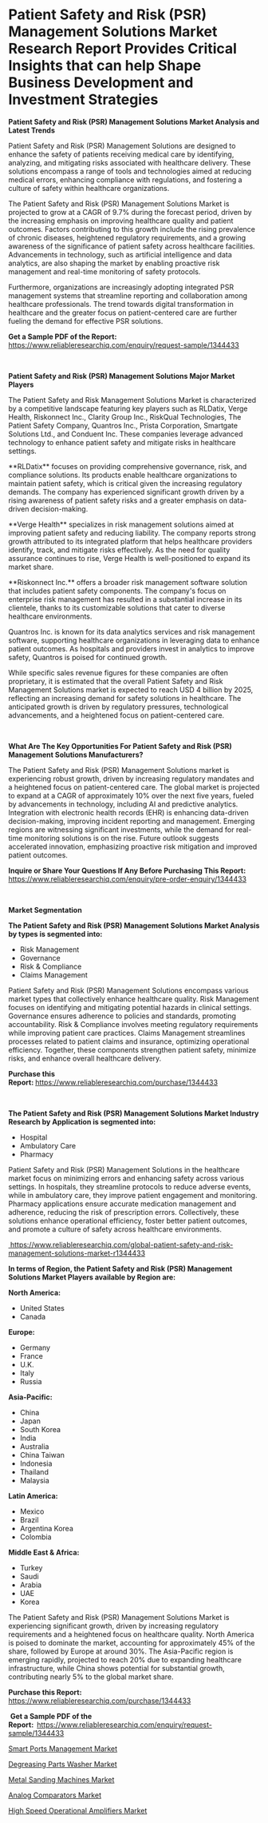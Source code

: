 <p><h1>Patient Safety and Risk (PSR) Management Solutions Market Research Report Provides Critical Insights that can help Shape Business Development and Investment Strategies</h1></p><p><strong>Patient Safety and Risk (PSR) Management Solutions Market Analysis and Latest Trends</strong></p>
<p><p>Patient Safety and Risk (PSR) Management Solutions are designed to enhance the safety of patients receiving medical care by identifying, analyzing, and mitigating risks associated with healthcare delivery. These solutions encompass a range of tools and technologies aimed at reducing medical errors, enhancing compliance with regulations, and fostering a culture of safety within healthcare organizations.</p><p>The Patient Safety and Risk (PSR) Management Solutions Market is projected to grow at a CAGR of 9.7% during the forecast period, driven by the increasing emphasis on improving healthcare quality and patient outcomes. Factors contributing to this growth include the rising prevalence of chronic diseases, heightened regulatory requirements, and a growing awareness of the significance of patient safety across healthcare facilities. Advancements in technology, such as artificial intelligence and data analytics, are also shaping the market by enabling proactive risk management and real-time monitoring of safety protocols.</p><p>Furthermore, organizations are increasingly adopting integrated PSR management systems that streamline reporting and collaboration among healthcare professionals. The trend towards digital transformation in healthcare and the greater focus on patient-centered care are further fueling the demand for effective PSR solutions.</p></p>
<p><strong>Get a Sample PDF of the Report:&nbsp;</strong> <a href="https://www.reliableresearchiq.com/enquiry/request-sample/1344433?utm_campaign=1257&utm_medium=2&utm_source=Github&utm_content=ia&utm_term=30092024&utm_id=patient-safety-and-risk-psr-management-solutions">https://www.reliableresearchiq.com/enquiry/request-sample/1344433</a></p>
<p>&nbsp;</p>
<p><strong>Patient Safety and Risk (PSR) Management Solutions Major Market Players</strong></p>
<p><p>The Patient Safety and Risk Management Solutions Market is characterized by a competitive landscape featuring key players such as RLDatix, Verge Health, Riskonnect Inc., Clarity Group Inc., RiskQual Technologies, The Patient Safety Company, Quantros Inc., Prista Corporation, Smartgate Solutions Ltd., and Conduent Inc. These companies leverage advanced technology to enhance patient safety and mitigate risks in healthcare settings.</p><p>**RLDatix** focuses on providing comprehensive governance, risk, and compliance solutions. Its products enable healthcare organizations to maintain patient safety, which is critical given the increasing regulatory demands. The company has experienced significant growth driven by a rising awareness of patient safety risks and a greater emphasis on data-driven decision-making.</p><p>**Verge Health** specializes in risk management solutions aimed at improving patient safety and reducing liability. The company reports strong growth attributed to its integrated platform that helps healthcare providers identify, track, and mitigate risks effectively. As the need for quality assurance continues to rise, Verge Health is well-positioned to expand its market share.</p><p>**Riskonnect Inc.** offers a broader risk management software solution that includes patient safety components. The company's focus on enterprise risk management has resulted in a substantial increase in its clientele, thanks to its customizable solutions that cater to diverse healthcare environments.</p><p>Quantros Inc. is known for its data analytics services and risk management software, supporting healthcare organizations in leveraging data to enhance patient outcomes. As hospitals and providers invest in analytics to improve safety, Quantros is poised for continued growth.</p><p>While specific sales revenue figures for these companies are often proprietary, it is estimated that the overall Patient Safety and Risk Management Solutions market is expected to reach USD 4 billion by 2025, reflecting an increasing demand for safety solutions in healthcare. The anticipated growth is driven by regulatory pressures, technological advancements, and a heightened focus on patient-centered care.</p></p>
<p>&nbsp;</p>
<p><strong>What Are The Key Opportunities For Patient Safety and Risk (PSR) Management Solutions Manufacturers?</strong></p>
<p><p>The Patient Safety and Risk (PSR) Management Solutions market is experiencing robust growth, driven by increasing regulatory mandates and a heightened focus on patient-centered care. The global market is projected to expand at a CAGR of approximately 10% over the next five years, fueled by advancements in technology, including AI and predictive analytics. Integration with electronic health records (EHR) is enhancing data-driven decision-making, improving incident reporting and management. Emerging regions are witnessing significant investments, while the demand for real-time monitoring solutions is on the rise. Future outlook suggests accelerated innovation, emphasizing proactive risk mitigation and improved patient outcomes.</p></p>
<p><strong>Inquire or Share Your Questions If Any Before Purchasing This Report:</strong> <a href="https://www.reliableresearchiq.com/enquiry/pre-order-enquiry/1344433?utm_campaign=1257&utm_medium=2&utm_source=Github&utm_content=ia&utm_term=30092024&utm_id=patient-safety-and-risk-psr-management-solutions">https://www.reliableresearchiq.com/enquiry/pre-order-enquiry/1344433</a></p>
<p>&nbsp;</p>
<p><strong>Market Segmentation</strong></p>
<p><strong>The Patient Safety and Risk (PSR) Management Solutions Market Analysis by types is segmented into:</strong></p>
<p><ul><li>Risk Management</li><li>Governance</li><li>Risk & Compliance</li><li>Claims Management</li></ul></p>
<p><p>Patient Safety and Risk (PSR) Management Solutions encompass various market types that collectively enhance healthcare quality. Risk Management focuses on identifying and mitigating potential hazards in clinical settings. Governance ensures adherence to policies and standards, promoting accountability. Risk & Compliance involves meeting regulatory requirements while improving patient care practices. Claims Management streamlines processes related to patient claims and insurance, optimizing operational efficiency. Together, these components strengthen patient safety, minimize risks, and enhance overall healthcare delivery.</p></p>
<p><strong>Purchase this Report:&nbsp;</strong><a href="https://www.reliableresearchiq.com/purchase/1344433?utm_campaign=1257&utm_medium=2&utm_source=Github&utm_content=ia&utm_term=30092024&utm_id=patient-safety-and-risk-psr-management-solutions">https://www.reliableresearchiq.com/purchase/1344433</a></p>
<p>&nbsp;</p>
<p><strong>The Patient Safety and Risk (PSR) Management Solutions Market Industry Research by Application is segmented into:</strong></p>
<p><ul><li>Hospital</li><li>Ambulatory Care</li><li>Pharmacy</li></ul></p>
<p><p>Patient Safety and Risk (PSR) Management Solutions in the healthcare market focus on minimizing errors and enhancing safety across various settings. In hospitals, they streamline protocols to reduce adverse events, while in ambulatory care, they improve patient engagement and monitoring. Pharmacy applications ensure accurate medication management and adherence, reducing the risk of prescription errors. Collectively, these solutions enhance operational efficiency, foster better patient outcomes, and promote a culture of safety across healthcare environments.</p></p>
<p><a href="https://www.reliableresearchiq.com/global-patient-safety-and-risk-management-solutions-market-r1344433?utm_campaign=1257&utm_medium=2&utm_source=Github&utm_content=ia&utm_term=30092024&utm_id=patient-safety-and-risk-psr-management-solutions">&nbsp;https://www.reliableresearchiq.com/global-patient-safety-and-risk-management-solutions-market-r1344433</a></p>
<p><strong>In terms of Region, the Patient Safety and Risk (PSR) Management Solutions Market Players available by Region are:</strong></p>
<p>
    <p> <strong> North America: </strong>
        <ul>
            <li>United States</li>
            <li>Canada</li>
        </ul>
        </p> 
    <p> <strong> Europe: </strong>
        <ul>
            <li>Germany</li>
            <li>France</li>
            <li>U.K.</li>
            <li>Italy</li>
            <li>Russia</li>
        </ul>
        </p> 
    <p> <strong> Asia-Pacific: </strong>
        <ul>
            <li>China</li>
            <li>Japan</li>
            <li>South Korea</li>
            <li>India</li>
            <li>Australia</li>
            <li>China Taiwan</li>
            <li>Indonesia</li>
            <li>Thailand</li>
            <li>Malaysia</li>
        </ul>
        </p> 
    <p> <strong> Latin America: </strong>
        <ul>
            <li>Mexico</li>
            <li>Brazil</li>
            <li>Argentina Korea</li>
            <li>Colombia</li>
        </ul>
        </p> 
    <p> <strong> Middle East & Africa: </strong>
        <ul>
            <li>Turkey</li>
            <li>Saudi</li>
            <li>Arabia</li>
            <li>UAE</li>
            <li>Korea</li>
        </ul>
    </p>
    </p>
<p><p>The Patient Safety and Risk (PSR) Management Solutions Market is experiencing significant growth, driven by increasing regulatory requirements and a heightened focus on healthcare quality. North America is poised to dominate the market, accounting for approximately 45% of the share, followed by Europe at around 30%. The Asia-Pacific region is emerging rapidly, projected to reach 20% due to expanding healthcare infrastructure, while China shows potential for substantial growth, contributing nearly 5% to the global market share.</p></p>
<p><strong>Purchase this Report: </strong><a href="https://www.reliableresearchiq.com/purchase/1344433?utm_campaign=1257&utm_medium=2&utm_source=Github&utm_content=ia&utm_term=30092024&utm_id=patient-safety-and-risk-psr-management-solutions">https://www.reliableresearchiq.com/purchase/1344433</a></p>
<p>&nbsp;<strong>Get a Sample PDF of the Report:&nbsp;&nbsp;</strong><a href="https://www.reliableresearchiq.com/enquiry/request-sample/1344433?utm_campaign=1257&utm_medium=2&utm_source=Github&utm_content=ia&utm_term=30092024&utm_id=patient-safety-and-risk-psr-management-solutions">https://www.reliableresearchiq.com/enquiry/request-sample/1344433</a></p>
<p><strong></strong></p>
<p><p><a href="https://github.com/Dritamusajz475/Market-Research-Report-List-1/blob/main/smart-ports-management-market.md?utm_campaign=1257&utm_medium=2&utm_source=Github&utm_content=ia&utm_term=30092024&utm_id=patient-safety-and-risk-psr-management-solutions">Smart Ports Management Market</a></p><p><a href="https://github.com/JavierDDowns/Market-Research-Report-List-1/blob/main/degreasing-parts-washer-market.md?utm_campaign=1257&utm_medium=2&utm_source=Github&utm_content=ia&utm_term=30092024&utm_id=patient-safety-and-risk-psr-management-solutions">Degreasing Parts Washer Market</a></p><p><a href="https://www.linkedin.com/pulse/metal-sanding-machines-market-research-report-exploring-size-gbe2c?utm_campaign=1257&utm_medium=2&utm_source=Github&utm_content=ia&utm_term=30092024&utm_id=patient-safety-and-risk-psr-management-solutions">Metal Sanding Machines Market</a></p><p><a href="https://issuu.com/reportprime-2/docs/analog-comparators-market-size-2030_7d5f07bd3b6427?utm_campaign=1257&utm_medium=2&utm_source=Github&utm_content=ia&utm_term=30092024&utm_id=patient-safety-and-risk-psr-management-solutions">Analog Comparators Market</a></p><p><a href="https://issuu.com/reportprime-2/docs/high-speed-operational-amplifiers-m_ef3e0970db7ac8?utm_campaign=1257&utm_medium=2&utm_source=Github&utm_content=ia&utm_term=30092024&utm_id=patient-safety-and-risk-psr-management-solutions">High Speed Operational Amplifiers Market</a></p></p>